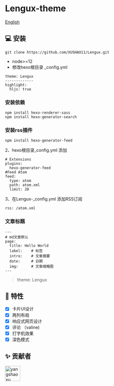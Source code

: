 # Lengux-theme
<a href="./README.en.md">English</a>
## 💻 安装

```
git clone https://github.com/XUSHAO11/Lengux.git
```

- node>=12
- 修改hexo根目录 _config.yml

```
theme: Lengux
-------------
highlight:
  hljs: true
```

### 安装依赖

```
npm install hexo-renderer-sass
npm install hexo-generator-search
```

### 安装rss插件
```
npm install hexo-generator-feed
```
2、hexo根目录_config.yml 添加
```
# Extensions
plugins:
  hexo-generator-feed
#Feed Atom
feed:
  type: atom
  path: atom.xml
  limit: 20
```
3、在Lengux-_config.yml
添加RSS订阅
```
rss: /atom.xml
```
### 文章标题

```
---
# md文章默认
page:
  title: Hello World
  label:    # 标签
  intro:    # 文章摘要
  date:     # 日期
  img:      # 文章缩略图
---
```
> theme: Lengux

## 🎉 特性
- [x] 卡片UI设计
- [x] 两列布局
- [x] 响应式网页设计
- [x] 评论 （valine)
- [x] 打字机效果
- [x] 深色模式

## ✨ 贡献者

 <a href="https://github.com/XUSHAO11"><img src="https://avatars.githubusercontent.com/u/52852249?v=4" alt="yangshaoxu" style="width: 50px;height:50px;"></a> 

